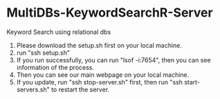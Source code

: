 # MultiDBs-KeywordSearchR-Server
Keyword Search using relational dbs


1. Please download the setup.sh first on your local machine.
2. run "ssh setup.sh"
3. If you run successfully, you can run "lsof -i:7654", then you can see information of the process.
4. Then you can see our main webpage on your local machine.
5. If you update, run "ssh stop-server.sh" first, then run "ssh start-servers.sh" to restart the server.
